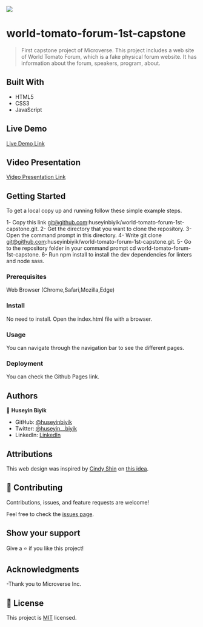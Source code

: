 ![](https://img.shields.io/badge/Microverse-blueviolet)

# world-tomato-forum-1st-capstone

> First capstone project of Microverse. This  project includes a web site of World Tomato Forum, which is a fake physical forum website. It has information about the forum, speakers, program, about.  

## Built With

- HTML5
- CSS3
- JavaScript

## Live Demo

[Live Demo Link](https://huseyinbiyik.github.io/world-tomato-forum-1st-capstone/)

## Video Presentation

[Video Presentation Link](https://huseyinbiyik.github.io/world-tomato-forum-1st-capstone/)

## Getting Started

To get a local copy up and running follow these simple example steps.

1- Copy this link git@github.com:huseyinbiyik/world-tomato-forum-1st-capstone.git.
2- Get the directory that you want to clone the repository.
3- Open the command prompt in this directory.
4- Write git clone git@github.com:huseyinbiyik/world-tomato-forum-1st-capstone.git.
5- Go to the repository folder in your command prompt cd world-tomato-forum-1st-capstone.
6- Run npm install to install the dev dependencies for linters and node sass.

### Prerequisites

Web Browser (Chrome,Safari,Mozilla,Edge)

### Install

No need to install. Open the index.html file with a browser.

### Usage

You can navigate through the navigation bar to see the different pages.

### Deployment

You can check the Github Pages link.

## Authors

👤 **Huseyin Biyik**

- GitHub: [@huseyinbiyik](https://github.com/huseyinbiyik)
- Twitter: [@huseyin__biyik](https://twitter.com/huseyin__biyik)
- LinkedIn: [LinkedIn](https://www.linkedin.com/in/huseyin-b%C4%B1y%C4%B1k/)

## Attributions

This web design was inspired by [Cindy Shin](https://www.behance.net/adagio07)
on [this idea](https://www.behance.net/gallery/29845175/CC-Global-Summit-2015).

## 🤝 Contributing

Contributions, issues, and feature requests are welcome!

Feel free to check the [issues page](../../issues/).

## Show your support

Give a ⭐️ if you like this project!

## Acknowledgments

-Thank you to Microverse Inc.

## 📝 License

This project is [MIT](./MIT.md) licensed.
